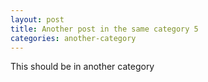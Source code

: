 ```yaml
---
layout: post
title: Another post in the same category 5
categories: another-category
---
```


This should be in another category
